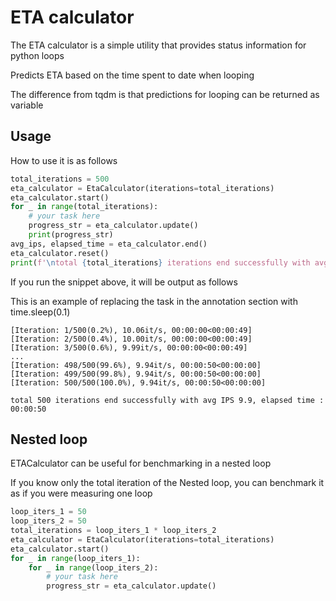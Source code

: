 # ETA calculator
The ETA calculator is a simple utility that provides status information for python loops

Predicts ETA based on the time spent to date when looping

The difference from tqdm is that predictions for looping can be returned as variable

## Usage

How to use it is as follows

``` python
total_iterations = 500
eta_calculator = EtaCalculator(iterations=total_iterations)
eta_calculator.start()
for _ in range(total_iterations):
    # your task here
    progress_str = eta_calculator.update()
    print(progress_str)
avg_ips, elapsed_time = eta_calculator.end()
eta_calculator.reset()
print(f'\ntotal {total_iterations} iterations end successfully with avg IPS {avg_ips:.1f}, elapsed time : {elapsed_time}')
```

If you run the snippet above, it will be output as follows

This is an example of replacing the task in the annotation section with time.sleep(0.1)

```
[Iteration: 1/500(0.2%), 10.06it/s, 00:00:00<00:00:49]
[Iteration: 2/500(0.4%), 10.00it/s, 00:00:00<00:00:49]
[Iteration: 3/500(0.6%), 9.99it/s, 00:00:00<00:00:49]
...
[Iteration: 498/500(99.6%), 9.94it/s, 00:00:50<00:00:00]
[Iteration: 499/500(99.8%), 9.94it/s, 00:00:50<00:00:00]
[Iteration: 500/500(100.0%), 9.94it/s, 00:00:50<00:00:00]

total 500 iterations end successfully with avg IPS 9.9, elapsed time : 00:00:50
```

## Nested loop

ETACalculator can be useful for benchmarking in a nested loop

If you know only the total iteration of the Nested loop, you can benchmark it as if you were measuring one loop

```python
loop_iters_1 = 50
loop_iters_2 = 50
total_iterations = loop_iters_1 * loop_iters_2
eta_calculator = EtaCalculator(iterations=total_iterations)
eta_calculator.start()
for _ in range(loop_iters_1):
    for _ in range(loop_iters_2):
        # your task here
        progress_str = eta_calculator.update()
```
